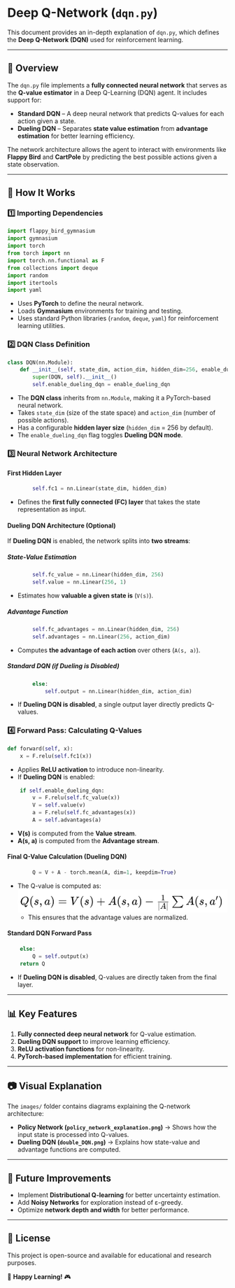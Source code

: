 # Deep Q-Network (`dqn.py`)

This document provides an in-depth explanation of `dqn.py`, which defines the **Deep Q-Network (DQN)** used for reinforcement learning.

---

## 📜 Overview
The `dqn.py` file implements a **fully connected neural network** that serves as the **Q-value estimator** in a Deep Q-Learning (DQN) agent. It includes support for:

- **Standard DQN** – A deep neural network that predicts Q-values for each action given a state.
- **Dueling DQN** – Separates **state value estimation** from **advantage estimation** for better learning efficiency.

The network architecture allows the agent to interact with environments like **Flappy Bird** and **CartPole** by predicting the best possible actions given a state observation.

---

## 🚀 How It Works

### **1️⃣ Importing Dependencies**
```python
import flappy_bird_gymnasium
import gymnasium
import torch
from torch import nn
import torch.nn.functional as F
from collections import deque
import random
import itertools
import yaml
```
- Uses **PyTorch** to define the neural network.
- Loads **Gymnasium** environments for training and testing.
- Uses standard Python libraries (`random`, `deque`, `yaml`) for reinforcement learning utilities.

### **2️⃣ DQN Class Definition**
```python
class DQN(nn.Module):
    def __init__(self, state_dim, action_dim, hidden_dim=256, enable_dueling_dqn=True):
        super(DQN, self).__init__()
        self.enable_dueling_dqn = enable_dueling_dqn
```
- The **DQN class** inherits from `nn.Module`, making it a PyTorch-based neural network.
- Takes `state_dim` (size of the state space) and `action_dim` (number of possible actions).
- Has a configurable **hidden layer size** (`hidden_dim` = 256 by default).
- The `enable_dueling_dqn` flag toggles **Dueling DQN mode**.

### **3️⃣ Neural Network Architecture**
#### **First Hidden Layer**
```python
        self.fc1 = nn.Linear(state_dim, hidden_dim)
```
- Defines the **first fully connected (FC) layer** that takes the state representation as input.

#### **Dueling DQN Architecture (Optional)**
If **Dueling DQN** is enabled, the network splits into **two streams**:

##### **State-Value Estimation**
```python
        self.fc_value = nn.Linear(hidden_dim, 256)
        self.value = nn.Linear(256, 1)
```
- Estimates how **valuable a given state is** (`V(s)`).

##### **Advantage Function**
```python
        self.fc_advantages = nn.Linear(hidden_dim, 256)
        self.advantages = nn.Linear(256, action_dim)
```
- Computes **the advantage of each action** over others (`A(s, a)`).

##### **Standard DQN (if Dueling is Disabled)**
```python
        else:
            self.output = nn.Linear(hidden_dim, action_dim)
```
- If **Dueling DQN is disabled**, a single output layer directly predicts Q-values.

### **4️⃣ Forward Pass: Calculating Q-Values**
```python
def forward(self, x):
    x = F.relu(self.fc1(x))
```
- Applies **ReLU activation** to introduce non-linearity.
- If **Dueling DQN** is enabled:
```python
    if self.enable_dueling_dqn:
        v = F.relu(self.fc_value(x))
        V = self.value(v)
        a = F.relu(self.fc_advantages(x))
        A = self.advantages(a)
```
- **V(s)** is computed from the **Value stream**.
- **A(s, a)** is computed from the **Advantage stream**.

#### **Final Q-Value Calculation (Dueling DQN)**
```python
        Q = V + A - torch.mean(A, dim=1, keepdim=True)
```
- The Q-value is computed as: ![](./images/q_value_computation.png)
  - This ensures that the advantage values are normalized.

#### **Standard DQN Forward Pass**
```python
    else:
        Q = self.output(x)
    return Q
```
- If **Dueling DQN is disabled**, Q-values are directly taken from the final layer.

---

## 📊 Key Features

1. **Fully connected deep neural network** for Q-value estimation.
2. **Dueling DQN support** to improve learning efficiency.
3. **ReLU activation functions** for non-linearity.
4. **PyTorch-based implementation** for efficient training.

---

## 📷 Visual Explanation

The `images/` folder contains diagrams explaining the Q-network architecture:
- **Policy Network (`policy_network_explanation.png`)** → Shows how the input state is processed into Q-values.
- **Dueling DQN (`double_DQN.png`)** → Explains how state-value and advantage functions are computed.

---

## 🔧 Future Improvements
- Implement **Distributional Q-learning** for better uncertainty estimation.
- Add **Noisy Networks** for exploration instead of ε-greedy.
- Optimize **network depth and width** for better performance.

---

## 📝 License
This project is open-source and available for educational and research purposes.

🚀 **Happy Learning!** 🎮

